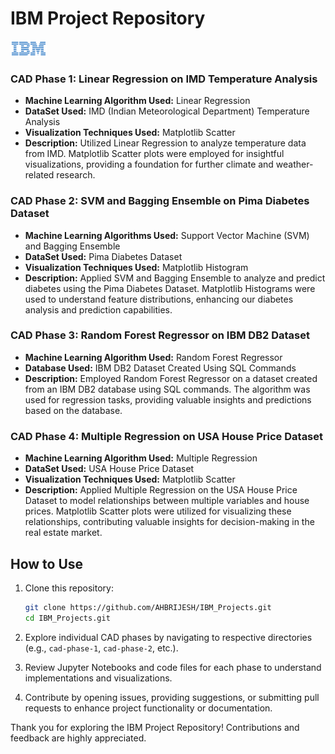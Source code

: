# IBM Project Repository

[![IBM Logo](images/ibmlogo.png)](https://www.ibm.com)

### CAD Phase 1: Linear Regression on IMD Temperature Analysis

- **Machine Learning Algorithm Used:** Linear Regression
- **DataSet Used:** IMD (Indian Meteorological Department) Temperature Analysis
- **Visualization Techniques Used:** Matplotlib Scatter
- **Description:** Utilized Linear Regression to analyze temperature data from IMD. Matplotlib Scatter plots were employed for insightful visualizations, providing a foundation for further climate and weather-related research.

### CAD Phase 2: SVM and Bagging Ensemble on Pima Diabetes Dataset

- **Machine Learning Algorithms Used:** Support Vector Machine (SVM) and Bagging Ensemble
- **DataSet Used:** Pima Diabetes Dataset
- **Visualization Techniques Used:** Matplotlib Histogram
- **Description:** Applied SVM and Bagging Ensemble to analyze and predict diabetes using the Pima Diabetes Dataset. Matplotlib Histograms were used to understand feature distributions, enhancing our diabetes analysis and prediction capabilities.

### CAD Phase 3: Random Forest Regressor on IBM DB2 Dataset

- **Machine Learning Algorithm Used:** Random Forest Regressor
- **Database Used:** IBM DB2 Dataset Created Using SQL Commands
- **Description:** Employed Random Forest Regressor on a dataset created from an IBM DB2 database using SQL commands. The algorithm was used for regression tasks, providing valuable insights and predictions based on the database.

### CAD Phase 4: Multiple Regression on USA House Price Dataset

- **Machine Learning Algorithm Used:** Multiple Regression
- **DataSet Used:** USA House Price Dataset
- **Visualization Techniques Used:** Matplotlib Scatter
- **Description:** Applied Multiple Regression on the USA House Price Dataset to model relationships between multiple variables and house prices. Matplotlib Scatter plots were utilized for visualizing these relationships, contributing valuable insights for decision-making in the real estate market.

## How to Use

1. Clone this repository:

   ```bash
   git clone https://github.com/AHBRIJESH/IBM_Projects.git
   cd IBM_Projects.git
   ```

2. Explore individual CAD phases by navigating to respective directories (e.g., `cad-phase-1`, `cad-phase-2`, etc.).

3. Review Jupyter Notebooks and code files for each phase to understand implementations and visualizations.

4. Contribute by opening issues, providing suggestions, or submitting pull requests to enhance project functionality or documentation.

Thank you for exploring the IBM Project Repository! Contributions and feedback are highly appreciated.
